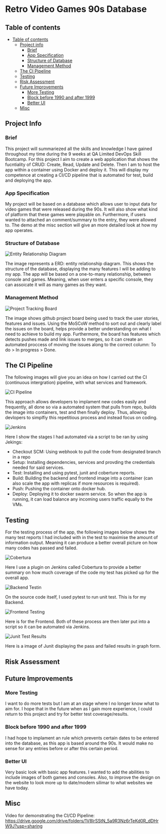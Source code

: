 # Retro Video Games 90s Database

## Table of contents
- [Table of contents](#table-of-contents)
  - [Project info](#project-info)
    - [Brief](#brief)
    - [App Specification](#app-specification)
    - [Structure of Database](#structure-of-database)
    - [Management Method](#management-method)
  - [The CI Pipeline](#the-ci-pipeline)
  - [Testing](#testing)
  - [Risk Assessment](#risk-assessment)
  - [Future Improvements](#future-improvements)
    - [More Testing](#more-testing)
    - [Block before 1990 and after 1999](#block-before-1990-and-after-1999)
    - [Better UI](#better-ui)
  - [Misc](#misc)

## Project Info
### Brief
This project will summariezed all the skills and knowledge I have gained throughout my time during the 9 weeks at QA Limited DevOps Skill Bootcamp. For this project I aim to create a web application that shows the fucntiality of CRUD: Create, Read, Update and Delete. Then I am to host the app within a container using Docker and deploy it. This will display my competence at creating a CI/CD pipeline that is automated for test, build and deploying the app.

### App Specification
My project will be based on a database which allows user to input data for video games that were released during the 90s. It will also show what kind of platform that these games were playable on. Furthermore, if users wanted to attached an comment/summary to the entry, they were allowed to. The demo at the misc section will give an more detailed look at how my app operates.

### Structure of Database

![Entity Relationship Diagram](https://imgur.com/eC5iRfd.jpg)

The image represents a ERD: entity relationship diagram. This shows the structure of the database, displaying the many features I will be adding to my app. The app will be based on a one-to-many relationship, between console and games. Meaning, when user enters a specific console, they can assoicate it will as many games as they want.

### Management Method

![Project Tracking Board](https://imgur.com/8bN9cyv.jpg)

The image shows github project board being used to track the user stories, features and issues. Using the MoSCoW method to sort out and clearly label the issues on the board, helps provide a better understanding on what I need to achieve to build my app. Furthermore, the board has features which detects pushes made and link issues to merges, so it can create an automated proccess of moving the issues along to the correct column: To do > In progress > Done.


## The CI Pipeline

The following images will give you an idea on how I carried out the CI (continuous intergration) pipeline, with what services and framework.

![CI Pipeline](https://imgur.com/DZtmRqW.jpg)

This approach allows developers to implament new codes easily and frequently, all done so via a automated system that pulls from repo, builds the image into containers, test and then finally deploy. Thus, allowing devlopers to simplfiy this repetitious process and instead focus on coding.

![Jenkins](https://imgur.com/vEQTGSr.jpg)

Here I show the stages I had automated via a script to be ran by using Jekings:
* Checkout SCM: Using webhook to pull the code from designated branch in a repo
* Setup: Installing dependencies, services and provding the credentials needed for said services.
* Test: Installing and using pytest, junit and coberture reports.
* Build: Building the backend and frontend image into a container (can also scale the app with replicas if more resources is required). 
* Push: Pushing the container onto docker hub.
* Deploy: Deploying it to docker swarm service. So when the app is running, it can load balance any incoming users traffic equally to the VMs.

## Testing
For the testing process of the app, the following images below shows the many test reports I had included with in the test to maximise the amount of information output. Meaning it can produce a better overall picture on how many codes has passed and failed.

![Cobertura](https://imgur.com/v0FHiPT.jpg)

Here I use a plugin on Jenkins called Cobertura to provide a better summary on how much coverage of the code my test has picked up for the overall app.

![Backend Testin](https://imgur.com/Icz9RHy.jpg)

On the source code itself, I used pytest to run unit test. This is for my Backend.

![Frontend Testing](https://imgur.com/0tkFg1w.jpg)

Here is for the Frontend. Both of these process are then later put into a script so it can be automated via Jenkins.

![Junit Test Results](https://imgur.com/OGydIDE.jpg)

Here is a image of Junit displaying the pass and failed results in graph form.
## Risk Assessment


## Future Improvements
### More Testing


I want to do more tests but I am at an stage where I no longer know what to aim for. I hope that in the future when as I gain more experience, I could return to this project and try for better test coverage/results.

### Block before 1990 and after 1999

I had hope to implament an rule which prevents certain dates to be entered into the database, as this app is based around the 90s. It would make no sense for any entries before or after this certain period.

### Better UI

Very basic look with basic app features. I wanted to add the abilities to include images of both games and consoles. Also, to improve the design on the website to look more up to date/modern silimar to what websites we have today.


## Misc
Video for demonstrating the CI/CD Pipeline:
https://drive.google.com/drive/folders/1V8IrSStN_5a9R3Nz6rTeKd0R_dDHrW9J?usp=sharing
